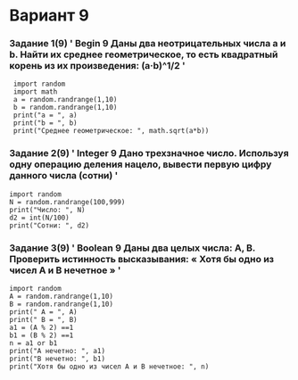 # Вариант 9

### Задание 1(9) ' Begin 9 Даны два неотрицательных числа a и b. Найти их среднее геометрическое, то есть квадратный корень из их произведения: (a·b)^1/2 '
     
     import random
     import math
     a = random.randrange(1,10)
     b = random.randrange(1,10)
     print("a = ", a)
     print("b = ", b)
     print("Среднее геометрическое: ", math.sqrt(a*b))

### Задание 2(9) ' Integer 9 Дано трехзначное число. Используя одну операцию деления нацело, вывести первую цифру данного числа (сотни) '
   
    import random
    N = random.randrange(100,999)
    print("Число: ", N)
    d2 = int(N/100)
    print("Сотни: ", d2)
    
### Задание 3(9) ' Boolean 9 Даны два целых числа: A, B. Проверить истинность высказывания: « Хотя бы одно из чисел A и B нечетное » '
    
    import random
    A = random.randrange(1,10)
    B = random.randrange(1,10)
    print(" A = ", A)
    print(" B = ", B)
    a1 = (A % 2) ==1
    b1 = (B % 2) ==1
    n = a1 or b1
    print("A нечетно: ", a1)
    print("B нечетно: ", b1)
    print("Хотя бы одно из чисел A и B нечетное: ", n)
     
